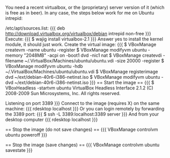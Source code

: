 You need a recent virtualbox, or the (proprietary) server version of it (which is free as in beer). In any case, the steps below work for me on Ubuntu intrepid:


/etc/apt/sources.list:
{{{
deb http://download.virtualbox.org/virtualbox/debian intrepid non-free
}}}
Execute:
{{{
$ wajig install virtualbox-2.1
}}}
Answer yes to install the kernel module, it should just work. Create the virtual image:
{{{
$ VBoxManage createvm -name ubuntu -register
$ VBoxManage modifyvm ubuntu -memory "2048MB" -acpi on -boot1 dvd -nic1 nat
$ VBoxManage createvdi -filename ~/.VirtualBox/Machines/ubuntu/ubuntu.vdi -size 20000 -register
$ VBoxManage modifyvm ubuntu -hdb ~/.VirtualBox/Machines/ubuntu/ubuntu.vdi
$ VBoxManage registerimage dvd ~/ext/debian-40r6-i386-netinst.iso
$ VBoxManage modifyvm ubuntu -dvd ~/ext/debian-40r6-i386-netinst.iso
}}}
== Start the image ==
{{{
$ VBoxHeadless -startvm ubuntu
VirtualBox Headless Interface 2.1.2
(C) 2008-2009 Sun Microsystems, Inc.
All rights reserved.

Listening on port 3389
}}}
Connect to the image (requires X) on the same machine:
{{{
rdesktop localhost
}}}
Or you can login remotely by forwarding the 3389 port:
{{{
$ ssh -L 3389:localhost:3389 server
}}}
And from your desktop computer
{{{
rdesktop localhost
}}}

== Stop the image (do not save changes) ==
{{{
VBoxManage controlvm ubuntu poweroff
}}}

== Stop the image (save changes) ==
{{{
VBoxManage controlvm ubuntu savestate
}}}
